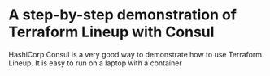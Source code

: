 # A step-by-step demonstration of Terraform Lineup with Consul

HashiCorp Consul is a very good way to demonstrate how to use Terraform Lineup. It is easy to run on a laptop with a container